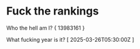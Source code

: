 # Fuck the rankings

Who the hell am I?
{ 13983161 }

What fucking year is it?
[ 2025-03-26T05:30:00Z ]
